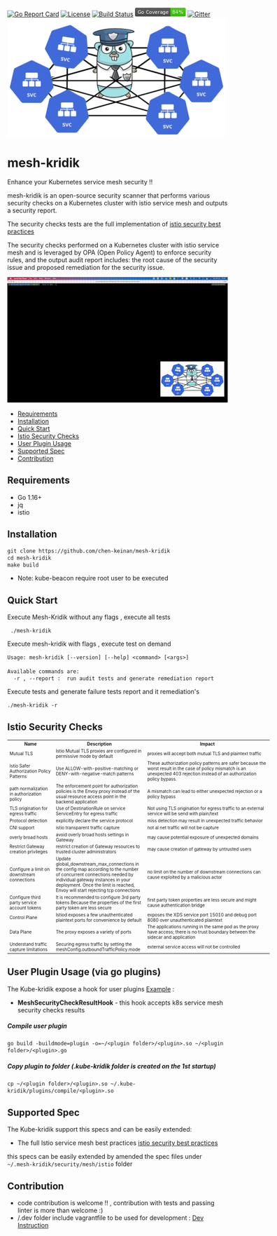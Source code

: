 [![Go Report Card](https://goreportcard.com/badge/github.com/chen-keinan/mesh-kridik)](https://goreportcard.com/report/github.com/chen-keinan/mesh-kridik)
[![License](https://img.shields.io/badge/License-Apache%202.0-blue.svg)](https://github.com/chen-keinan/lxd-probe/blob/main/LICENSE)
[![Build Status](https://travis-ci.com/chen-keinan/mesh-kridik.svg?branch=master)](https://travis-ci.com/chen-keinan/mesh-kridik)
<img src="./pkg/img/coverage_badge.png" alt="test coverage badge">
[![Gitter](https://badges.gitter.im/beacon-sec/lxd-probe.svg)](https://gitter.im/beacon-sec/mesh-kridik?source=orgpage)
<br><img src="./pkg/img/mesh_kridik_img.png" width="500" alt="mesh-kridik logo"><br>

# mesh-kridik
Enhance your Kubernetes service mesh security !!

mesh-kridik is an open-source security scanner that performs various security checks on a Kubernetes cluster with istio service mesh and outputs a security report.

The security checks tests are the full implementation of [istio security best practices](https://istio.io/latest/docs/ops/best-practices/security/) <br>

The security checks performed on a Kubernetes cluster with istio service mesh and is leveraged by OPA (Open Policy Agent) to enforce security rules, and the output audit report includes:
the root cause of the security issue  and proposed remediation for the security issue.

![mesh kridik](./pkg/img/mesh-mov-img.gif)

* [Requirements](#requirements)
* [Installation](#installation)
* [Quick Start](#quick-start)
* [Istio Security Checks](#istio-security-checks)
* [User Plugin Usage](#user-plugin-usage)
* [Supported Spec](#supported-spec)
* [Contribution](#Contribution)

## Requirements
- Go 1.16+
- jq
- istio

## Installation

```shell
git clone https://github.com/chen-keinan/mesh-kridik
cd mesh-kridik
make build
```

- Note: kube-beacon require root user to be executed

## Quick Start

Execute Mesh-Kridik without any flags , execute all tests
```shell
 ./mesh-kridik 

```

Execute mesh-kridik  with flags , execute test on demand

```shell
Usage: mesh-kridik [--version] [--help] <command> [<args>]

Available commands are:
  -r , --report :  run audit tests and generate remediation report
 ```

Execute tests and generate failure tests report and it remediation's


```
./mesh-kridik -r
``` 

## Istio Security Checks
<table style="width:600px; font-size:10px;">
<tr>
    <th style="width:100px">Name</th>
    <th style="width:200px">Description</th>
    <th style="width:300px">Impact</th>
</tr>
<tr>
    <td> Mutual TLS </td>
    <td> Istio  Mutual TLS proxies are configured in permissive mode by default </td>
    <td> proxies will accept both mutual TLS and plaintext traffic</td>
</tr>
<tr>
    <td>Istio Safer Authorization Policy Patterns</td>
    <td> Use ALLOW-with-positive-matching or DENY-with-negative-match patterns</td>
    <td>These authorization policy patterns are safer because the worst result in the case of policy mismatch is an unexpected 403 rejection instead of an authorization policy bypass.</td>
</tr>
<tr>
    <td>path normalization in authorization policy</td>
    <td>The enforcement point for authorization policies is the Envoy proxy instead of the usual resource access point in the backend application</td>
    <td>A mismatch can lead to either unexpected rejection or a policy bypass</td>
</tr>
<tr>
    <td>TLS origination for egress traffic</td>
    <td>Use of DestinationRule on service ServiceEntry for egress traffic</td>
    <td>Not using TLS origination for egress traffic to an external service will be send with plain/text</td>
</tr>
<tr>
    <td>Protocol detection</td>
    <td>explicitly declare the service protocol</td>
    <td>miss detection may result in unexpected traffic behavior</td>
</tr>
<tr>
    <td>CNI support</td>
    <td>istio transparent traffic capture</td>
    <td>not al net traffic will not be capture</td>
</tr>
<tr>
    <td>overly broad hosts</td>
    <td>avoid overly broad hosts settings in Gateway</td>
    <td>may cause potential exposure of unexpected domains</td>
</tr>
<tr>
    <td>Restrict Gateway creation privileges</td>
    <td>restrict creation of Gateway resources to trusted cluster administrators</td>
    <td>may cause  creation of gateway by untrusted users</td>
</tr>
<tr>
    <td>Configure a limit on downstream connections</td>
    <td>Update global_downstream_max_connections in the config map according to the number of concurrent connections needed by individual gateway instances in your deployment. Once the limit is reached, Envoy will start rejecting tcp connections</td>
    <td>no limit on the number of downstream connections can cause exploited by a malicious actor</td>
</tr>
<tr>
    <td>Configure third party service account tokens</td>
    <td>It is recommended to configure 3rd party tokens Because the properties of the first party token are less secure</td>
    <td>first party token properties are less secure and might cause authentication bridge</td>
</tr>
<tr>
    <td>Control Plane</td>
    <td>Istiod exposes a few unauthenticated plaintext ports for convenience by default</td>
    <td>exposes the XDS service port 15010 and debug port 8080 over unauthenticated  plaintext</td>
</tr>
<tr>
    <td>Data Plane</td>
    <td>The proxy exposes a variety of ports</td>
    <td>The applications running in the same pod as the proxy have access; there is no trust boundary between the sidecar and application</td>
</tr>
<tr>
    <td>Understand traffic capture limitations</td>
    <td>Securing egress traffic by setting the meshConfig.outboundTrafficPolicy.mode </td>
    <td>external service access will not be controlled</td>
</tr>
</table>

## User Plugin Usage (via go plugins)
The Kube-kridik expose a hook for user plugins [Example](https://github.com/chen-keinan/mesh-kridik/tree/master/examples/plugins) :
- **MeshSecurityCheckResultHook** - this hook accepts k8s service mesh security checks results

##### Compile user plugin
```shell
go build -buildmode=plugin -o=~/<plugin folder>/<plugin>.so ~/<plugin folder>/<plugin>.go
```
##### Copy plugin to folder (.kube-kridik folder is created on the 1st startup)
```shell
cp ~/<plugin folder>/<plugin>.so ~/.kube-kridik/plugins/compile/<plugin>.so
```
## Supported Spec
The Kube-kridik support this specs and can be easily extended:
- The full Istio service mesh best practices [istio security best practices](https://github.com/chen-keinan/mesh-kridik/tree/master/internal/security/mesh/istio)

this specs can be easily extended by amended the spec files under ```~/.mesh-kridik/security/mesh/istio``` folder

## Contribution
- code contribution is welcome !! , contribution with tests and passing linter is more than welcome :)
- /.dev folder include vagrantfile to be used for development : [Dev Instruction](https://github.com/chen-keinan/mesh-kridik/tree/master/.dev)

